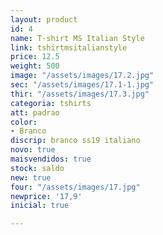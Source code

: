 ```yaml
---
layout: product
id: 4
name: T-shirt MS Italian Style
link: tshirtmsitalianstyle
price: 12.5
weight: 500
image: "/assets/images/17.2.jpg"
sec: "/assets/images/17.1-1.jpg"
thir: "/assets/images/17.3.jpg"
categoria: tshirts
att: padrao
color:
- Branco
discrip: branco ss19 italiano
novo: true
maisvendidos: true
stock: saldo
new: true
four: "/assets/images/17.jpg"
newprice: '17,9'
inicial: true

---
```

